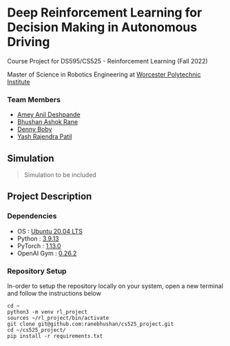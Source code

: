# Deep Reinforcement Learning for Decision Making in Autonomous Driving

Course Project for DS595/CS525 - Reinforcement Learning (Fall 2022)

Master of Science in Robotics Engineering at [Worcester Polytechnic Institute](https://www.wpi.edu/)

### Team Members
- [Amey Anil Deshpande](https://github.com/AmeyDeshpande97)
- [Bhushan Ashok Rane](https://github.com/ranebhushan)
- [Denny Boby](https://github.com/dennyboby)
- [Yash Rajendra Patil](https://github.com/patilyashr)

## Simulation

>Simulation to be included

## Project Description

### Dependencies
- OS : [Ubuntu 20.04 LTS](https://releases.ubuntu.com/20.04/)
- Python : [3.9.13](https://www.python.org/downloads/release/python-3913/)
- PyTorch : [1.13.0](https://pytorch.org/)
- OpenAI Gym : [0.26.2](https://www.gymlibrary.dev/)

### Repository Setup
In-order to setup the repository locally on your system, open a new terminal and follow the instructions below

    cd ~
    python3 -m venv rl_project
    sources ~/rl_project/bin/activate
    git clone git@github.com:ranebhushan/cs525_project.git
    cd ~/cs525_project/
    pip install -r requirements.txt
